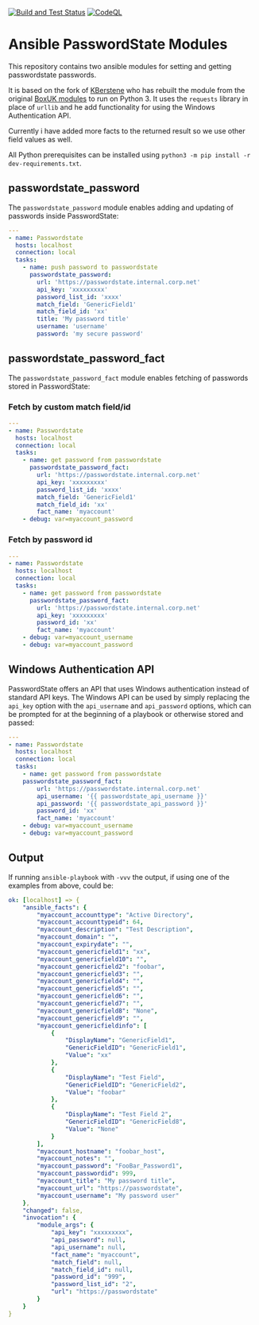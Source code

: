 [![Build and Test Status](https://github.com/eizedev/ansible-passwordstate-modules/actions/workflows/build.yml/badge.svg)](https://github.com/eizedev/ansible-passwordstate-modules/actions/workflows/build.yml) [![CodeQL](https://github.com/eizedev/ansible-passwordstate-modules/actions/workflows/codeql-analysis.yml/badge.svg)](https://github.com/eizedev/ansible-passwordstate-modules/actions/workflows/codeql-analysis.yml)

# Ansible PasswordState Modules

This repository contains two ansible modules for
setting and getting passwordstate passwords.

It is based on the fork of [KBerstene](https://github.com/KBerstene/ansible-passwordstate-modules) who has rebuilt the module from the original [BoxUK modules](https://github.com/boxuk/ansible-boxuk-modules-passwordstate)
to run on Python 3. It uses the `requests` library in place of `urllib` and he add functionality for using the Windows Authentication API.

Currently i have added more facts to the returned result so we use other field values as well.

All Python prerequisites can be installed using `python3 -m pip install -r dev-requirements.txt`.

## passwordstate_password

The `passwordstate_password` module enables adding and updating of passwords inside PasswordState:

```yml
---
- name: Passwordstate
  hosts: localhost
  connection: local
  tasks:
    - name: push password to passwordstate
      passwordstate_password:
        url: 'https://passwordstate.internal.corp.net'
        api_key: 'xxxxxxxxx'
        password_list_id: 'xxxx'
        match_field: 'GenericField1'
        match_field_id: 'xx'
        title: 'My password title'
        username: 'username'
        password: 'my secure password'
```

## passwordstate_password_fact

The `passwordstate_password_fact` module enables fetching of passwords stored in PasswordState:

### Fetch by custom match field/id

```yml
---
- name: Passwordstate
  hosts: localhost
  connection: local
  tasks:
    - name: get password from passwordstate
      passwordstate_password_fact:
        url: 'https://passwordstate.internal.corp.net'
        api_key: 'xxxxxxxxx'
        password_list_id: 'xxxx'
        match_field: 'GenericField1'
        match_field_id: 'xx'
        fact_name: 'myaccount'
    - debug: var=myaccount_password
```

### Fetch by password id

```yml
---
- name: Passwordstate
  hosts: localhost
  connection: local
  tasks:
    - name: get password from passwordstate
      passwordstate_password_fact:
        url: 'https://passwordstate.internal.corp.net'
        api_key: 'xxxxxxxxx'
        password_id: 'xx'
        fact_name: 'myaccount'
    - debug: var=myaccount_username
    - debug: var=myaccount_password
```

## Windows Authentication API

PasswordState offers an API that uses Windows authentication instead of standard API keys.  The Windows API can be used by simply replacing the `api_key` option with the `api_username` and `api_password` options, which can be prompted for at the beginning of a playbook or otherwise stored and passed:

```yml
---
- name: Passwordstate
  hosts: localhost
  connection: local
  tasks:
    - name: get password from passwordstate
    passwordstate_password_fact:
        url: 'https://passwordstate.internal.corp.net'
        api_username: '{{ passwordstate_api_username }}'
        api_password: '{{ passwordstate_api_password }}'
        password_id: 'xx'
        fact_name: 'myaccount'
    - debug: var=myaccount_username
    - debug: var=myaccount_password
```

## Output

If running `ansible-playbook` with `-vvv` the output, if using one of the examples from above, could be:

```yml
ok: [localhost] => {
    "ansible_facts": {
        "myaccount_accounttype": "Active Directory",
        "myaccount_accounttypeid": 64,
        "myaccount_description": "Test Description",
        "myaccount_domain": "",
        "myaccount_expirydate": "",
        "myaccount_genericfield1": "xx",
        "myaccount_genericfield10": "",
        "myaccount_genericfield2": "foobar",
        "myaccount_genericfield3": "",
        "myaccount_genericfield4": "",
        "myaccount_genericfield5": "",
        "myaccount_genericfield6": "",
        "myaccount_genericfield7": "",
        "myaccount_genericfield8": "None",
        "myaccount_genericfield9": "",
        "myaccount_genericfieldinfo": [
            {
                "DisplayName": "GenericField1",
                "GenericFieldID": "GenericField1",
                "Value": "xx"
            },
            {
                "DisplayName": "Test Field",
                "GenericFieldID": "GenericField2",
                "Value": "foobar"
            },
            {
                "DisplayName": "Test Field 2",
                "GenericFieldID": "GenericField8",
                "Value": "None"
            }
        ],
        "myaccount_hostname": "foobar_host",
        "myaccount_notes": "",
        "myaccount_password": "FooBar_Password1",
        "myaccount_passwordid": 999,
        "myaccount_title": "My password title",
        "myaccount_url": "https://passwordstate",
        "myaccount_username": "My password user"
    },
    "changed": false,
    "invocation": {
        "module_args": {
            "api_key": "xxxxxxxxx",
            "api_password": null,
            "api_username": null,
            "fact_name": "myaccount",
            "match_field": null,
            "match_field_id": null,
            "password_id": "999",
            "password_list_id": "2",
            "url": "https://passwordstate"
        }
    }
}
```
